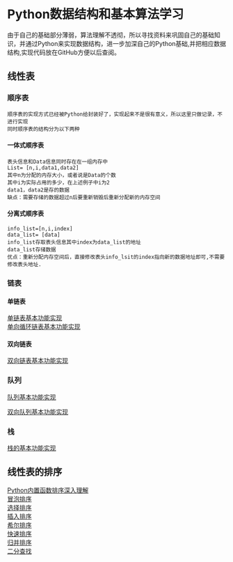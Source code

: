 # Python数据结构和基本算法学习
由于自己的基础部分薄弱，算法理解不透彻，所以寻找资料来巩固自己的基础知识，并通过Python来实现数据结构，进一步加深自己的Python基础,并把相应数据结构,实现代码放在GitHub方便以后查阅。
## 线性表
### 顺序表
    顺序表的实现方式已经被Python给封装好了，实现起来不是很有意义，所以这里只做记录，不进行实现
    同时顺序表的结构分为以下两种
#### 一体式顺序表
    表头信息和Data信息同时存在在一组内存中
    List= [n,i,data1,data2]
    其中n为分配的内存大小，或者说是Data的个数
    其中i为实际占用的多少，在上述例子中i为2
    data1，data2是存的数据
    缺点：需要存储的数据超过n后要重新销毁后重新分配新的内存空间
#### 分离式顺序表
    info_list=[n,i,index] 
    data_list= [data]
    info_list存取表头信息其中index为data_list的地址
    data_list存储数据
    优点：重新分配内存空间后，直接修改表头info_lsit的index指向新的数据地址即可,不需要修改表头地址.
    
### 链表
#### 单链表
[单链表基本功能实现](https://github.com/QiQi-OvO/data_structure/blob/master/single_link.py)  
[单向循环链表基本功能实现](https://github.com/QiQi-OvO/data_structure/blob/master/single_cycle_link.py)
#### 双向链表
[双向链表基本功能实现](https://github.com/QiQi-OvO/data_structure/blob/master/double_link.py)
### 队列
[队列基本功能实现](https://github.com/QiQi-OvO/data_structure/blob/master/queue.py)  

[双向队列基本功能实现](https://github.com/QiQi-OvO/data_structure/blob/master/double_queue.py)
### 栈
[栈的基本功能实现](https://github.com/QiQi-OvO/data_structure/blob/master/stack.py)
## 线性表的排序
[Python内置函数排序深入理解](https://github.com/QiQi-OvO/data_structure/blob/master/sort_method/builtin_sort.py)  
[冒泡排序](https://github.com/QiQi-OvO/data_structure/blob/master/sort_method/bubble_sort.py)  
[选择排序](https://github.com/QiQi-OvO/data_structure/blob/master/sort_method/select_sort.py)  
[插入排序](https://github.com/QiQi-OvO/data_structure/blob/master/sort_method/insert_sort.py)  
[希尔排序](https://github.com/QiQi-OvO/data_structure/blob/master/sort_method/shell_sort.py)  
[快速排序](https://github.com/QiQi-OvO/data_structure/blob/master/sort_method/quick_sort.py)  
[归并排序](https://github.com/QiQi-OvO/data_structure/blob/master/sort_method/merge_sort.py)  
[二分查找](https://github.com/QiQi-OvO/data_structure/blob/master/sort_method/binary_search.py)
